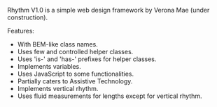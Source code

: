 Rhythm V1.0 is a simple web design framework by Verona Mae (under construction).

Features:
* With BEM-like class names.
* Uses few and controlled helper classes.
* Uses 'is-' and 'has-' prefixes for helper classes.
* Implements variables.
* Uses JavaScript to some functionalities.
* Partially caters to Assistive Technology.
* Implements vertical rhythm.
* Uses fluid measurements for lengths except for vertical rhythm.


